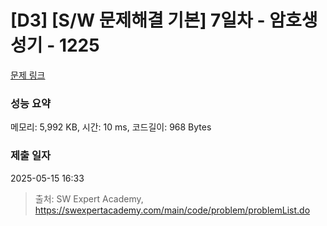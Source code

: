 # [D3] [S/W 문제해결 기본] 7일차 - 암호생성기 - 1225 

[문제 링크](https://swexpertacademy.com/main/code/problem/problemDetail.do?contestProbId=AV14uWl6AF0CFAYD) 

### 성능 요약

메모리: 5,992 KB, 시간: 10 ms, 코드길이: 968 Bytes

### 제출 일자

2025-05-15 16:33



> 출처: SW Expert Academy, https://swexpertacademy.com/main/code/problem/problemList.do